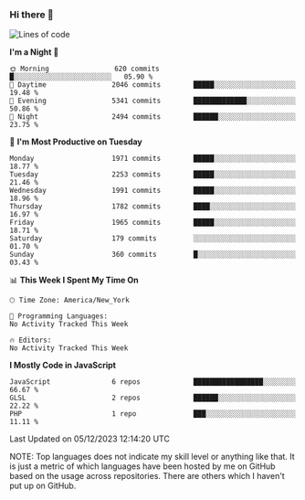 ### Hi there 👋

<!--
**LynxJinxxy/LynxJinxxy** is a ✨ _special_ ✨ repository because its `README.md` (this file) appears on your GitHub profile.

Here are some ideas to get you started:

- 🔭 I’m currently working on ...
- 🌱 I’m currently learning ...
- 👯 I’m looking to collaborate on ...
- 🤔 I’m looking for help with ...
- 💬 Ask me about ...
- 📫 How to reach me: ...
- 😄 Pronouns: ...
- ⚡ Fun fact: ...
-->

<!--START_SECTION:waka-->
![Lines of code](https://img.shields.io/badge/From%20Hello%20World%20I%27ve%20Written-26.2%20million%20lines%20of%20code-blue)

**I'm a Night 🦉** 

```text
🌞 Morning                620 commits         █░░░░░░░░░░░░░░░░░░░░░░░░   05.90 % 
🌆 Daytime                2046 commits        █████░░░░░░░░░░░░░░░░░░░░   19.48 % 
🌃 Evening                5341 commits        █████████████░░░░░░░░░░░░   50.86 % 
🌙 Night                  2494 commits        ██████░░░░░░░░░░░░░░░░░░░   23.75 % 
```
📅 **I'm Most Productive on Tuesday** 

```text
Monday                   1971 commits        █████░░░░░░░░░░░░░░░░░░░░   18.77 % 
Tuesday                  2253 commits        █████░░░░░░░░░░░░░░░░░░░░   21.46 % 
Wednesday                1991 commits        █████░░░░░░░░░░░░░░░░░░░░   18.96 % 
Thursday                 1782 commits        ████░░░░░░░░░░░░░░░░░░░░░   16.97 % 
Friday                   1965 commits        █████░░░░░░░░░░░░░░░░░░░░   18.71 % 
Saturday                 179 commits         ░░░░░░░░░░░░░░░░░░░░░░░░░   01.70 % 
Sunday                   360 commits         █░░░░░░░░░░░░░░░░░░░░░░░░   03.43 % 
```


📊 **This Week I Spent My Time On** 

```text
🕑︎ Time Zone: America/New_York

💬 Programming Languages: 
No Activity Tracked This Week

🔥 Editors: 
No Activity Tracked This Week
```

**I Mostly Code in JavaScript** 

```text
JavaScript               6 repos             █████████████████░░░░░░░░   66.67 % 
GLSL                     2 repos             ██████░░░░░░░░░░░░░░░░░░░   22.22 % 
PHP                      1 repo              ███░░░░░░░░░░░░░░░░░░░░░░   11.11 % 
```




 Last Updated on 05/12/2023 12:14:20 UTC
<!--END_SECTION:waka-->
NOTE: Top languages does not indicate my skill level or anything like that. It is just a metric of which languages have been hosted by me on GitHub based on the usage across repositories. There are others which I haven't put up on GitHub.
